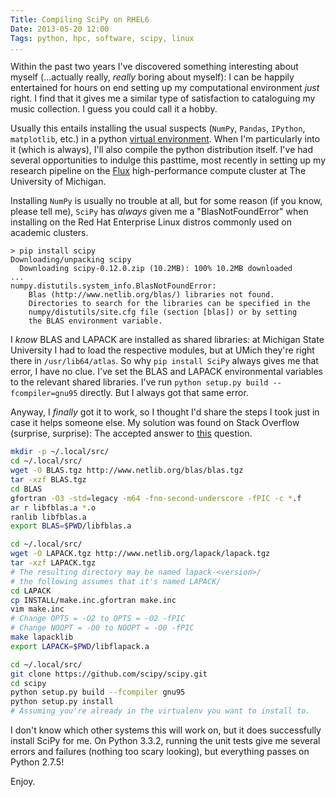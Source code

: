 ```yaml
---
Title: Compiling SciPy on RHEL6
Date: 2013-05-20 12:00
Tags: python, hpc, software, scipy, linux
...
```



Within the past two years I've discovered something interesting about myself
(...actually really, _really_ boring about myself):
I can be happily entertained for hours on end setting up my
computational environment _just_ right.  I find that it gives me a similar
type of satisfaction to cataloguing my music collection.  I guess you could
call it a hobby.

Usually this entails installing the usual suspects (`NumPy`, `Pandas`,
`IPython`, `matplotlib`, etc.) in a python
[virtual environment](http://www.virtualenv.org/en/latest/).
When I'm particularly into it (which is always), I'll also compile the python
distribution itself.  I've had several opportunities to indulge this pasttime,
most recently in setting up my research pipeline on the
[Flux](http://cac.engin.umich.edu/resources/systems/flux)
high-performance compute cluster at The University of Michigan.

Installing `NumPy` is usually no trouble at all, but for some reason
(if you know, please tell me), `SciPy` has _always_ given me a
"BlasNotFoundError" when installing on the Red Hat Enterprise Linux distros
commonly used on academic clusters.

```console
> pip install scipy
Downloading/unpacking scipy
  Downloading scipy-0.12.0.zip (10.2MB): 100% 10.2MB downloaded
...
numpy.distutils.system_info.BlasNotFoundError:
    Blas (http://www.netlib.org/blas/) libraries not found.
    Directories to search for the libraries can be specified in the
    numpy/distutils/site.cfg file (section [blas]) or by setting
    the BLAS environment variable.
```

I _know_ BLAS and LAPACK are installed as shared libraries: at Michigan State
University I had to load the respective modules, but at UMich they're right
there in `/usr/lib64/atlas`.  So why `pip install SciPy` always gives me that
error, I have no clue.  I've set the BLAS and LAPACK environmental
variables to the relevant shared libraries.  I've run
`python setup.py build --fcompiler=gnu95` directly.  But I always got that
same error.

Anyway, I _finally_ got it to work, so I thought I'd share the steps I took
just in case it helps someone else.  My solution was found on Stack Overflow
(surprise, surprise): The accepted answer to
[this](http://stackoverflow.com/q/7496547/848121) question.

```bash
mkdir -p ~/.local/src/
cd ~/.local/src/
wget -O BLAS.tgz http://www.netlib.org/blas/blas.tgz
tar -xzf BLAS.tgz
cd BLAS
gfortran -O3 -std=legacy -m64 -fno-second-underscore -fPIC -c *.f
ar r libfblas.a *.o
ranlib libfblas.a
export BLAS=$PWD/libfblas.a

cd ~/.local/src/
wget -O LAPACK.tgz http://www.netlib.org/lapack/lapack.tgz
tar -xzf LAPACK.tgz
# The resulting directory may be named lapack-<version>/
# the following assumes that it's named LAPACK/
cd LAPACK
cp INSTALL/make.inc.gfortran make.inc
vim make.inc
# Change OPTS = -O2 to OPTS = -O2 -fPIC
# Change NOOPT = -O0 to NOOPT = -O0 -fPIC
make lapacklib
export LAPACK=$PWD/libflapack.a

cd ~/.local/src/
git clone https://github.com/scipy/scipy.git
cd scipy
python setup.py build --fcompiler gnu95
python setup.py install
# Assuming you're already in the virtualenv you want to install to.
```

I don't know which other systems this will work on, but it does successfully
install SciPy for me.  On Python 3.3.2, running the unit tests give me
several errors and failures (nothing too scary looking), but everything passes
on Python 2.7.5!

Enjoy.
